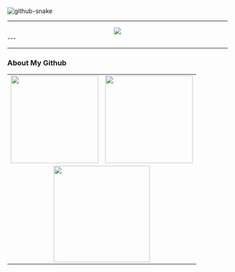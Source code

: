 </div>

<!-- Snake Code Contribution Map 贪吃蛇代码贡献图 -->
<picture>
  <source media="(prefers-color-scheme: dark)" srcset="https://cdn.jsdelivr.net/gh/jerry328-sudo/jerry328-sudo/profile-snake-contrib/github-contribution-grid-snake-dark.svg" />
  <source media="(prefers-color-scheme: light)" srcset="https://cdn.jsdelivr.net/gh/jerry328-sudo/jerry328-sudo/profile-snake-contrib/github-contribution-grid-snake.svg" />
  <img alt="github-snake" src="https://cdn.jsdelivr.net/gh/jerry328-sudo/jerry328-sudo/profile-snake-contrib/github-contribution-grid-snake-dark.svg" />
</picture>

</div>

---
<!-- GitHub 奖杯🏆 -->
<div align="center">
	<img  src="https://github-profile-trophy.vercel.app/?username=bigorange18&theme=gruvbox&row=1&column=7&no-frame=true&no-bg=true" /><br>
</div>
---

<!-- <div align="center"> <img src="https://metrics.lecoq.io/bigorange18?template=classic&config.timezone=Asia%2FShanghai"> </div> -->

---


### About My Github
<div align="center">
  <table style="width:100%;">
    <tr>
      <!-- 第一个图片 -->
      <td align="center">
        <img height='200' src="https://github-readme-stats.vercel.app/api?username=jerry328-sudo&show_icons=true" />
      </td>
      <!-- 第二个图片 -->
      <td align="center">
        <img height='200' src="https://github-readme-stats.vercel.app/api/top-langs/?username=jerry328-sudo&layout=compact" />
      </td>
    </tr>
    <!-- 第三个图片 -->
    <tr>
      <td colspan="2" align="center">
        <img height="220" src="https://github-readme-activity-graph.vercel.app/graph?username=jerry328-sudo&theme=github-compact&hide_border=true&area=true" />
      </td>
    </tr>
  </table>
</div>
